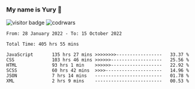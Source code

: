 ### My name is Yury 👋 
![visitor badge](https://visitor-badge.glitch.me/badge?page_id=litury.visitor-badge&left_text=My%20Page%20Visitors)  ![codrwars](https://www.codewars.com/users/litury/badges/micro) 


<!--START_SECTION:waka-->

```text
From: 28 January 2022 - To: 15 October 2022

Total Time: 405 hrs 55 mins

JavaScript       135 hrs 27 mins >>>>>>>>-----------------   33.37 %
CSS              103 hrs 46 mins >>>>>>-------------------   25.56 %
HTML             93 hrs 1 min    >>>>>>-------------------   22.92 %
SCSS             60 hrs 42 mins  >>>>---------------------   14.96 %
JSON             7 hrs 14 mins   -------------------------   01.78 %
XML              2 hrs 9 mins    -------------------------   00.53 %
```

<!--END_SECTION:waka-->

